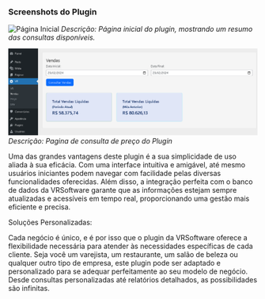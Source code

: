 ### Screenshots do Plugin

![Página Inicial](screenshots/inicial.png)
*Descrição: Página inicial do plugin, mostrando um resumo das consultas disponíveis.*

![Configurações](screenshots/preco.png)
*Descrição: Pagina de consulta de preço do Plugin*

Uma das grandes vantagens deste plugin é a sua simplicidade de uso aliada à sua eficácia. Com uma interface intuitiva e amigável, até mesmo usuários iniciantes podem navegar com facilidade pelas diversas funcionalidades oferecidas. Além disso, a integração perfeita com o banco de dados da VRSoftware garante que as informações estejam sempre atualizadas e acessíveis em tempo real, proporcionando uma gestão mais eficiente e precisa.

Soluções Personalizadas:

Cada negócio é único, e é por isso que o plugin da VRSoftware oferece a flexibilidade necessária para atender às necessidades específicas de cada cliente. Seja você um varejista, um restaurante, um salão de beleza ou qualquer outro tipo de empresa, este plugin pode ser adaptado e personalizado para se adequar perfeitamente ao seu modelo de negócio. Desde consultas personalizadas até relatórios detalhados, as possibilidades são infinitas.
